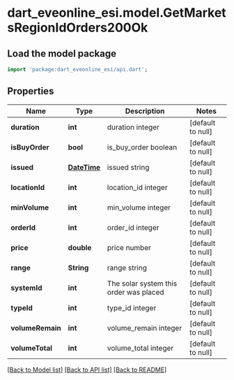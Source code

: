 # dart_eveonline_esi.model.GetMarketsRegionIdOrders200Ok

## Load the model package
```dart
import 'package:dart_eveonline_esi/api.dart';
```

## Properties
Name | Type | Description | Notes
------------ | ------------- | ------------- | -------------
**duration** | **int** | duration integer | [default to null]
**isBuyOrder** | **bool** | is_buy_order boolean | [default to null]
**issued** | [**DateTime**](DateTime.md) | issued string | [default to null]
**locationId** | **int** | location_id integer | [default to null]
**minVolume** | **int** | min_volume integer | [default to null]
**orderId** | **int** | order_id integer | [default to null]
**price** | **double** | price number | [default to null]
**range** | **String** | range string | [default to null]
**systemId** | **int** | The solar system this order was placed | [default to null]
**typeId** | **int** | type_id integer | [default to null]
**volumeRemain** | **int** | volume_remain integer | [default to null]
**volumeTotal** | **int** | volume_total integer | [default to null]

[[Back to Model list]](../README.md#documentation-for-models) [[Back to API list]](../README.md#documentation-for-api-endpoints) [[Back to README]](../README.md)


